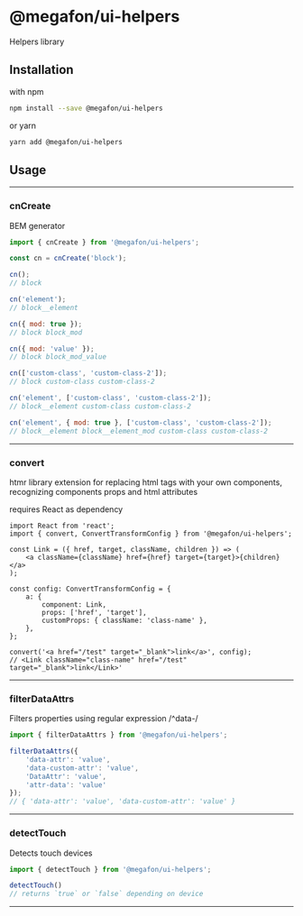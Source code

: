 # @megafon/ui-helpers

Helpers library

## Installation

with npm
```bash
npm install --save @megafon/ui-helpers
```

or yarn
```bash
yarn add @megafon/ui-helpers
```

## Usage

---
### cnCreate
BEM generator

```js
import { cnCreate } from '@megafon/ui-helpers';

const cn = cnCreate('block');

cn();
// block

cn('element');
// block__element

cn({ mod: true });
// block block_mod

cn({ mod: 'value' });
// block block_mod_value

cn(['custom-class', 'custom-class-2']);
// block custom-class custom-class-2

cn('element', ['custom-class', 'custom-class-2']);
// block__element custom-class custom-class-2

cn('element', { mod: true }, ['custom-class', 'custom-class-2']);
// block__element block__element_mod custom-class custom-class-2
```

---
### convert
htmr library extension for replacing html tags with your own components, recognizing
components props and html attributes

requires React as dependency

```tsx
import React from 'react';
import { convert, ConvertTransformConfig } from '@megafon/ui-helpers';

const Link = ({ href, target, className, children }) => (
    <a className={className} href={href} target={target}>{children}</a>
);

const config: ConvertTransformConfig = {
    a: {
        component: Link,
        props: ['href', 'target'],
        customProps: { className: 'class-name' },
    },
};

convert('<a href="/test" target="_blank">link</a>', config);
// <Link className="class-name" href="/test" target="_blank">link</Link>'
```
---

### filterDataAttrs
Filters properties using regular expression /^data-/

```ts
import { filterDataAttrs } from '@megafon/ui-helpers';

filterDataAttrs({
    'data-attr': 'value',
    'data-custom-attr': 'value',
    'DataAttr': 'value',
    'attr-data': 'value'
});
// { 'data-attr': 'value', 'data-custom-attr': 'value' }
```
---

### detectTouch
Detects touch devices

```js
import { detectTouch } from '@megafon/ui-helpers';

detectTouch()
// returns `true` or `false` depending on device

```
---
